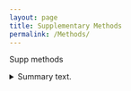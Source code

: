 ```yaml
---
layout: page
title: Supplementary Methods
permalink: /Methods/
---
```


Supp methods

<details>
<summary>Summary text.</summary>
<code style="white-space:nowrap;">Hello World, how is it going?</code>
    
    ```c
#include <stdio.h>

int main(void) {
    printf("Hello World!\n");
    return 0;
}
```

    
</details>

